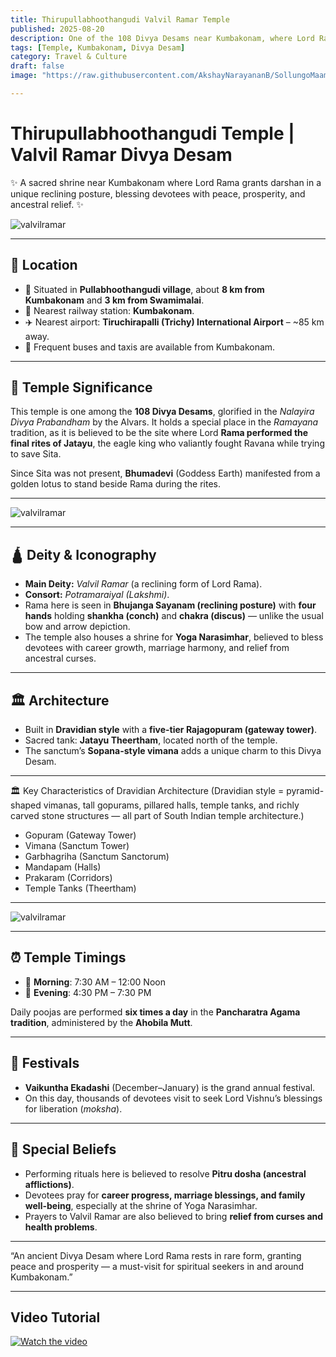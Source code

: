 ```yaml
---
title: Thirupullabhoothangudi Valvil Ramar Temple  
published: 2025-08-20  
description: One of the 108 Divya Desams near Kumbakonam, where Lord Rama rests in a rare reclining form, commemorating the divine episode of Jatayu Moksham.  
tags: [Temple, Kumbakonam, Divya Desam]  
category: Travel & Culture  
draft: false  
image: "https://raw.githubusercontent.com/AkshayNarayananB/SollungoMaami/master/images/valvilramar.jpg"  

---
```


# Thirupullabhoothangudi Temple | Valvil Ramar Divya Desam  

✨ A sacred shrine near Kumbakonam where Lord Rama grants darshan in a unique reclining posture, blessing devotees with peace, prosperity, and ancestral relief. ✨  

![valvilramar](https://raw.githubusercontent.com/AkshayNarayananB/SollungoMaami/master/images/valvilramar1.jpg)

---

## 🌾 Location  

- 📍 Situated in **Pullabhoothangudi village**, about **8 km from Kumbakonam** and **3 km from Swamimalai**.  
- 🚆 Nearest railway station: **Kumbakonam**.  
- ✈️ Nearest airport: **Tiruchirapalli (Trichy) International Airport** – ~85 km away.  
- 🚌 Frequent buses and taxis are available from Kumbakonam.  

---

## 📜 Temple Significance  

This temple is one among the **108 Divya Desams**, glorified in the *Nalayira Divya Prabandham* by the Alvars. It holds a special place in the *Ramayana* tradition, as it is believed to be the site where Lord **Rama performed the final rites of Jatayu**, the eagle king who valiantly fought Ravana while trying to save Sita.  

Since Sita was not present, **Bhumadevi** (Goddess Earth) manifested from a golden lotus to stand beside Rama during the rites.  

---

![valvilramar](https://raw.githubusercontent.com/AkshayNarayananB/SollungoMaami/master/images/valvilramar2.jpg)

---
## 🛕 Deity & Iconography  

- **Main Deity:** *Valvil Ramar* (a reclining form of Lord Rama).  
- **Consort:** *Potramaraiyal (Lakshmi)*.  
- Rama here is seen in **Bhujanga Sayanam (reclining posture)** with **four hands** holding **shankha (conch)** and **chakra (discus)** — unlike the usual bow and arrow depiction.  
- The temple also houses a shrine for **Yoga Narasimhar**, believed to bless devotees with career growth, marriage harmony, and relief from ancestral curses.  

---

## 🏛️ Architecture  

- Built in **Dravidian style** with a **five-tier Rajagopuram (gateway tower)**.  
- Sacred tank: **Jatayu Theertham**, located north of the temple.  
- The sanctum’s **Sopana-style vimana** adds a unique charm to this Divya Desam.  

---

🏛️ Key Characteristics of Dravidian Architecture (Dravidian style = pyramid-shaped vimanas, tall gopurams, pillared halls, temple tanks, and richly carved stone structures — all part of South Indian temple architecture.)
- Gopuram (Gateway Tower)
- Vimana (Sanctum Tower)
- Garbhagriha (Sanctum Sanctorum)
- Mandapam (Halls)
- Prakaram (Corridors)
- Temple Tanks (Theertham)

---

![valvilramar](https://raw.githubusercontent.com/AkshayNarayananB/SollungoMaami/master/images/valvilramar3.jpg)

---

## ⏰ Temple Timings  

- 🌅 **Morning**: 7:30 AM – 12:00 Noon  
- 🌇 **Evening**: 4:30 PM – 7:30 PM  

Daily poojas are performed **six times a day** in the **Pancharatra Agama tradition**, administered by the **Ahobila Mutt**.  

---

## 🎉 Festivals  

- **Vaikuntha Ekadashi** (December–January) is the grand annual festival.  
- On this day, thousands of devotees visit to seek Lord Vishnu’s blessings for liberation (*moksha*).  

---

## 🙏 Special Beliefs  

- Performing rituals here is believed to resolve **Pitru dosha (ancestral afflictions)**.  
- Devotees pray for **career progress, marriage blessings, and family well-being**, especially at the shrine of Yoga Narasimhar.  
- Prayers to Valvil Ramar are also believed to bring **relief from curses and health problems**.  

---

“An ancient Divya Desam where Lord Rama rests in rare form, granting peace and prosperity — a must-visit for spiritual seekers in and around Kumbakonam.”  

---

## Video Tutorial

[![Watch the video](https://img.youtube.com/vi/VIDEO_ID/0.jpg)](https://youtu.be/_ArB1XzAWgM?si=gDHMWmQOSilagbwk)
